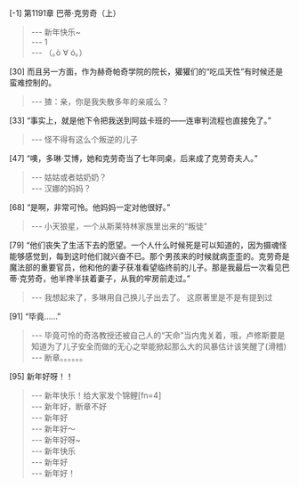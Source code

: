 
[-1] 第1191章 巴蒂·克劳奇（上）
>--- 新年快乐~<br>
>--- 1<br>
>--- （｡ò ∀ ó｡）<br>

[30] 而且另一方面，作为赫奇帕奇学院的院长，獾獾们的“吃瓜天性”有时候还是蛮难控制的。
>--- 猹：亲，你是我失散多年的亲戚么？<br>

[33] “事实上，就是他下令把我送到阿兹卡班的——连审判流程也直接免了。”
>--- 怪不得有这么个叛逆的儿子<br>

[47] “噢，多琳·艾博，她和克劳奇当了七年同桌，后来成了克劳奇夫人。”
>--- 姑姑或者姑奶奶？<br>
>--- 汉娜的妈妈？<br>

[68] “是啊，非常可怜。他妈妈一定对他很好。”
>--- 小天狼星，一个从斯莱特林家族里出来的“叛徒”<br>

[79] “他们丧失了生活下去的愿望。一个人什么时候死是可以知道的，因为摄魂怪能够感觉到，每到这时他们就兴奋不已。那个男孩来的时候就病歪歪的。克劳奇是魔法部的重要官员，他和他的妻子获准看望临终前的儿子。那是我最后一次看见巴蒂·克劳奇，他半搀半扶着妻子，从我的牢房前走过。”
>--- 我想起来了，多琳用自己换儿子出去了。
这原著里是不是有提到过<br>

[91] “毕竟……”
>--- 毕竟可怜的奇洛教授还被自己人的“天命”当内鬼关着，哦，卢修斯要是知道为了儿子安全而做的无心之举能掀起那么大的风暴估计该笑醒了(滑稽)<br>
>--- 断章。。。。。。<br>

[95] 新年好呀！！
>--- 新年快乐！给大家发个锦鲤[fn=4]<br>
>--- 新年好，断章不好<br>
>--- 新年好<br>
>--- 新年好～<br>
>--- 新年好呀~<br>
>--- 新年快乐<br>
>--- 新年好<br>
>--- 新年好！<br>
